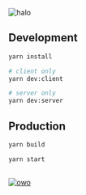 ![halo](https://user-images.githubusercontent.com/77166960/179572273-3c50b1a9-c576-4a6e-a97b-bfa00f4ad233.png)

## Development

```bash
yarn install

# client only
yarn dev:client

# server only
yarn dev:server
```

## Production

```bash
yarn build

yarn start
```

##

[![owo](https://user-images.githubusercontent.com/77166960/178708410-fd3b5ce5-d749-40eb-92d5-d614692a4d73.jpg)](https://www.pixiv.net/en/artworks/94213408)
